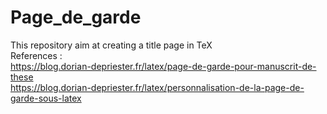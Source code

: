 # Page_de_garde
This repository aim at creating a title page in TeX <br>
References : <br>
https://blog.dorian-depriester.fr/latex/page-de-garde-pour-manuscrit-de-these <br>
https://blog.dorian-depriester.fr/latex/personnalisation-de-la-page-de-garde-sous-latex <br>
